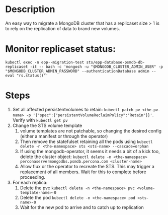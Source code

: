 # Description

An easy way to migrate a MongoDB cluster that has a replicaset size > 1 is to rely on the replication of data to brand new volumes.

# Monitor replicaset status:
```
kubectl exec -n epp--migration-test sts/epp-database-psmdb-db-replicaset -it -- bash -c 'mongosh -u "$MONGODB_CLUSTER_ADMIN_USER" -p "$MONGODB_CLUSTER_ADMIN_PASSWORD" --authenticationDatabase admin --eval "rs.status()"'
```
# Steps

1. Set all affected persistentvolumes to retain: `kubectl patch pv <the-pv-name> -p '{"spec":{"persistentVolumeReclaimPolicy":"Retain"}}'`. Verify with `kubectl get pv`
2. Change the STS volume template
   1. volume templates are not patchable, so changing the desired config (either a manifest or through the operator)
   2. Then remove the statefulset retaining all the pods using `kubectl delete -n <the-namespace> sts <sts-name> --cascade=orphan`
   3. If using the mongodb-operator, it seems it needs a bit of a kick too, delete the cluster object: `kubectl delete -n <the-namespace> perconaservermongodbs.psmdb.percona.com <cluster-name>`
   4. Allow flux or the operator to recreate the STS. This may trigger a replacement of all members. Wait for this to complete before proceeding.
3. For each replica:
   1. Delete the pvc `kubectl delete -n <the-namespace> pvc <volume-template-name>-0`
   2. Delete the pod `kubectl delete -n <the-namespace> pod <sts-name>-0`
   3. Wait for the new pod to arrive and to catch up to replication

